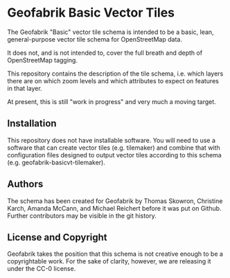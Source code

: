 # Geofabrik Basic Vector Tiles

The Geofabrik "Basic" vector tile schema is intended to be a basic, lean, general-purpose vector tile schema for OpenStreetMap data.

It does not, and is not intended to, cover the full breath and depth of OpenStreetMap tagging.

This repository contains the description of the tile schema, i.e. which layers there
are on which zoom levels and which attributes to expect on features in that layer.

At present, this is still "work in progress" and very much a moving target.

## Installation

This repository does not have installable software. You will need to use a software
that can create vector tiles (e.g. tilemaker) and combine that with configuration files
designed to output vector tiles according to this schema (e.g. geofabrik-basicvt-tilemaker).

## Authors

The schema has been created for Geofabrik by Thomas Skowron, Christine Karch,
Amanda McCann, and Michael Reichert before it was put on Github. Further contributors
may be visible in the git history.

## License and Copyright

Geofabrik takes the position that this schema is not creative enough to be a copyrightable
work. For the sake of clarity, however, we are releasing it under the CC-0 license.
